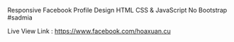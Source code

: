 Responsive Facebook Profile Design HTML CSS &amp; JavaScript No Bootstrap #sadmia

Live View Link : https://www.facebook.com/hoaxuan.cu
